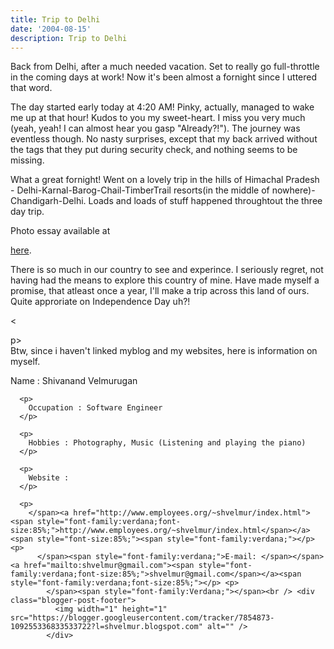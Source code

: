 ```yaml
---
title: Trip to Delhi
date: '2004-08-15'
description: Trip to Delhi
---
```


Back from Delhi, after a much needed vacation. Set to really go full-throttle in the coming days at work! Now it's been almost a fornight since I uttered that word.

The day started early today at 4:20 AM! Pinky, actually, managed to wake me up at that hour! Kudos to you my sweet-heart. I miss you very much (yeah, yeah! I can almost hear you gasp "Already?!"). The journey was eventless though. No nasty surprises, except that my back arrived without the tags that they put during security check, and nothing seems to be missing.

What a great fornight! Went on a lovely trip in the hills of Himachal Pradesh - Delhi-Karnal-Barog-Chail-TimberTrail resorts(in the middle of nowhere)-Chandigarh-Delhi. Loads and loads of stuff happened throughtout the three day trip.

Photo essay available at

[here][0].

There is so much in our country to see and experince. I seriously regret, not having had the means to explore this country of mine. Have made myself a promise, that atleast once a year, I'll make a trip across this land of ours. Quite approriate on Independence Day uh?! 

<

p\>  
Btw, since i haven't linked myblog and my websites, here is information on myself.

Name : Shivanand Velmurugan

      <p>
        Occupation : Software Engineer
      </p>
    
      <p>
        Hobbies : Photography, Music (Listening and playing the piano)
      </p>
    
      <p>
        Website :
      </p>
    
      <p>
        </span><a href="http://www.employees.org/~shvelmur/index.html"><span style="font-family:verdana;font-size:85%;">http://www.employees.org/~shvelmur/index.html</span></a><span style="font-size:85%;"><span style="font-family:verdana;"></p> <p>
          </span><span style="font-family:verdana;">E-mail: </span></span><a href="mailto:shvelmur@gmail.com"><span style="font-family:verdana;font-size:85%;">shvelmur@gmail.com</span></a><span style="font-family:verdana;font-size:85%;"></p> <p>
            </span><span style="font-family:Verdana;"></span><br /> <div class="blogger-post-footer">
              <img width="1" height="1" src="https://blogger.googleusercontent.com/tracker/7854873-109255336833533722?l=shvelmur.blogspot.com" alt="" />
            </div>
    



[0]: http://www.employees.org/~shvelmur/DelhiAug04/index.html
